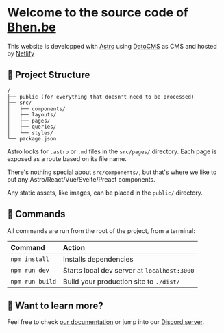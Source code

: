 # Welcome to the source code of [Bhen.be](https://bhen.be)

This website is developped with [Astro](https://astro.build) using [DatoCMS](https://www.datocms.com/) as CMS and hosted by [Netlify](https://netlify.com)

## 🚀 Project Structure

```
/
├── public (for everything that doesn't need to be processed)
├── src/
│   ├── components/
│   ├── layouts/
│   ├── pages/
│   ├── queries/
│   └── styles/
└── package.json
```

Astro looks for `.astro` or `.md` files in the `src/pages/` directory. Each page is exposed as a route based on its file name.

There's nothing special about `src/components/`, but that's where we like to put any Astro/React/Vue/Svelte/Preact components.

Any static assets, like images, can be placed in the `public/` directory.

## 🧞 Commands

All commands are run from the root of the project, from a terminal:

| Command         | Action                                      |
|:----------------|:--------------------------------------------|
| `npm install`   | Installs dependencies                       |
| `npm run dev`   | Starts local dev server at `localhost:3000` |
| `npm run build` | Build your production site to `./dist/`     |

## 👀 Want to learn more?

Feel free to check [our documentation](https://github.com/snowpackjs/astro) or jump into our [Discord server](https://astro.build/chat).
